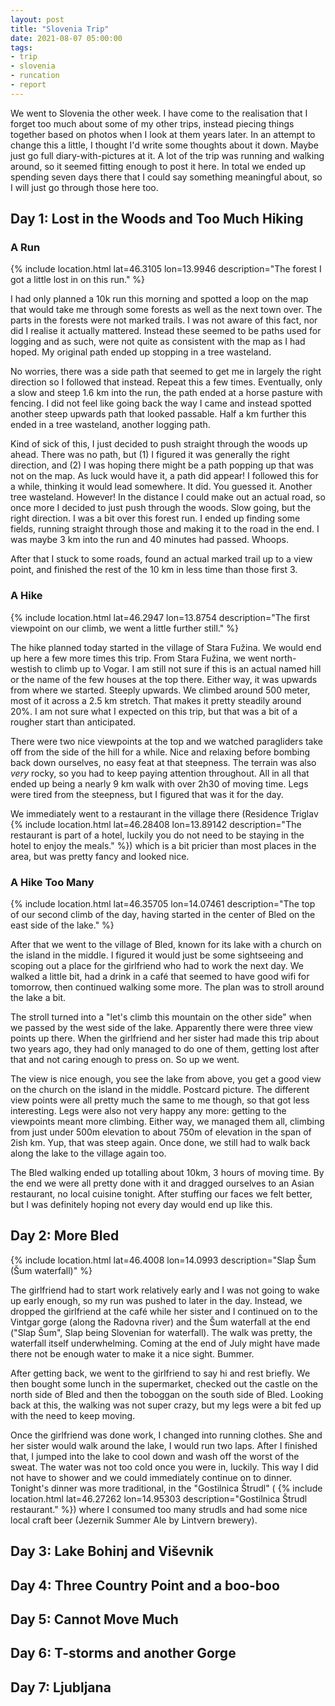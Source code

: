 ```yaml
---
layout: post
title: "Slovenia Trip"
date: 2021-08-07 05:00:00
tags:
- trip
- slovenia
- runcation
- report
---
```


We went to Slovenia the other week. I have come to the realisation that I
forget too much about some of my other trips, instead piecing things together
based on photos when I look at them years later. In an attempt to change this a
little, I thought I'd write some thoughts about it down. Maybe just go full
diary-with-pictures at it. A lot of the trip was running and walking around, so
it seemed fitting enough to post it here. In total we ended up spending seven
days there that I could say something meaningful about, so I will just go
through those here too.

## Day 1: Lost in the Woods and Too Much Hiking

### A Run

{% include location.html lat=46.3105 lon=13.9946 description="The forest I got a little lost in on this run." %}

I had only planned a 10k run this morning and spotted a loop on the map that
would take me through some forests as well as the next town over. The parts in
the forests were not marked trails. I was not aware of this fact, nor did I
realise it actually mattered. Instead these seemed to be paths used for logging
and as such, were not quite as consistent with the map as I had hoped. My
original path ended up stopping in a tree wasteland.

No worries, there was a side path that seemed to get me in largely the right
direction so I followed that instead. Repeat this a few times. Eventually, only
a slow and steep 1.6 km into the run, the path ended at a horse pasture with
fencing. I did not feel like going back the way I came and instead spotted
another steep upwards path that looked passable. Half a km further this ended
in a tree wasteland, another logging path.

Kind of sick of this, I just decided to push straight through the woods up
ahead. There was no path, but (1) I figured it was generally the right
direction, and (2) I was hoping there might be a path popping up that was not
on the map. As luck would have it, a path did appear! I followed this for a
while, thinking it would lead somewhere. It did. You guessed it. Another tree
wasteland. However! In the distance I could make out an actual road, so once
more I decided to just push through the woods. Slow going, but the right
direction. I was a bit over this forest run. I ended up finding some fields,
running straight through those and making it to the road in the end. I was
maybe 3 km into the run and 40 minutes had passed. Whoops.

After that I stuck to some roads, found an actual marked trail up to a view
point, and finished the rest of the 10 km in less time than those first 3.

### A Hike

{% include location.html lat=46.2947 lon=13.8754 description="The first viewpoint on our climb, we went a little further still." %}

The hike planned today started in the village of Stara Fužina. We would end up
here a few more times this trip. From Stara Fužina, we went north-westish to
climb up to Vogar. I am still not sure if this is an actual named hill or the
name of the few houses at the top there. Either way, it was upwards from where
we started. Steeply upwards. We climbed around 500 meter, most of it across a
2.5 km stretch. That makes it pretty steadily around 20%. I am not sure what I
expected on this trip, but that was a bit of a rougher start than anticipated.

There were two nice viewpoints at the top and we watched paragliders take off
from the side of the hill for a while. Nice and relaxing before bombing back
down ourselves, no easy feat at that steepness. The terrain was also _very_
rocky, so you had to keep paying attention throughout. All in all that ended up
being a nearly 9 km walk with over 2h30 of moving time. Legs were tired from
the steepness, but I figured that was it for the day.

We immediately went to a restaurant in the village there (Residence Triglav
{% include location.html lat=46.28408 lon=13.89142 description="The restaurant is part of a hotel, luckily you do not need to be staying in the hotel to enjoy the meals." %})
which is a bit pricier than most places in the area, but was pretty fancy and
looked nice.

### A Hike Too Many

{% include location.html lat=46.35705 lon=14.07461 description="The top of our second climb of the day, having started in the center of Bled on the east side of the lake." %}

After that we went to the village of Bled, known for its lake with a church on
the island in the middle. I figured it would just be some sightseeing and
scoping out a place for the girlfriend who had to work the next day. We walked
a little bit, had a drink in a café that seemed to have good wifi for tomorrow,
then continued walking some more. The plan was to stroll around the lake a bit.

The stroll turned into a "let's climb this mountain on the other side" when we
passed by the west side of the lake. Apparently there were three view points up
there. When the girlfriend and her sister had made this trip about two years
ago, they had only managed to do one of them, getting lost after that and not
caring enough to press on. So up we went.

The view is nice enough, you see the lake from above, you get a good view on
the church on the island in the middle. Postcard picture. The different view
points were all pretty much the same to me though, so that got less
interesting. Legs were also not very happy any more: getting to the viewpoints
meant more climbing. Either way, we managed them all, climbing from just under
500m elevation to about 750m of elevation in the span of 2ish km. Yup, that was
steep again. Once done, we still had to walk back along the lake to the village
again too.

The Bled walking ended up totalling about 10km, 3 hours of moving time. By the
end we were all pretty done with it and dragged ourselves to an Asian
restaurant, no local cuisine tonight. After stuffing our faces we felt better,
but I was definitely hoping not every day would end up like this.

## Day 2: More Bled

{% include location.html lat=46.4008 lon=14.0993 description="Slap Šum (Šum waterfall)" %}

The girlfriend had to start work relatively early and I was not going to wake
up early enough, so my run was pushed to later in the day. Instead, we dropped
the girlfriend at the café while her sister and I continued on to the Vintgar
gorge (along the Radovna river) and the Šum waterfall at the end ("Slap Šum",
Slap being Slovenian for waterfall). The walk was pretty, the waterfall itself
underwhelming. Coming at the end of July might have made there not be enough
water to make it a nice sight. Bummer.

After getting back, we went to the girlfriend to say hi and rest briefly. We
then bought some lunch in the supermarket, checked out the castle on the north
side of Bled and then the toboggan on the south side of Bled. Looking back at
this, the walking was not super crazy, but my legs were a bit fed up with the
need to keep moving.

Once the girlfriend was done work, I changed into running clothes. She and her
sister would walk around the lake, I would run two laps.  After I finished
that, I jumped into the lake to cool down and wash off the worst of the sweat.
The water was not too cold once you were in, luckily. This way I did not have
to shower and we could immediately continue on to dinner. Tonight's dinner was
more traditional, in the "Gostilnica Štrudl" (
{% include location.html lat=46.27262 lon=14.95303 description="Gostilnica Štrudl restaurant." %})
where I consumed too many strudls and had some nice local craft beer (Jezernik
Summer Ale by Lintvern brewery).

## Day 3: Lake Bohinj and Viševnik

## Day 4: Three Country Point and a boo-boo

## Day 5: Cannot Move Much

## Day 6: T-storms and another Gorge

## Day 7: Ljubljana
